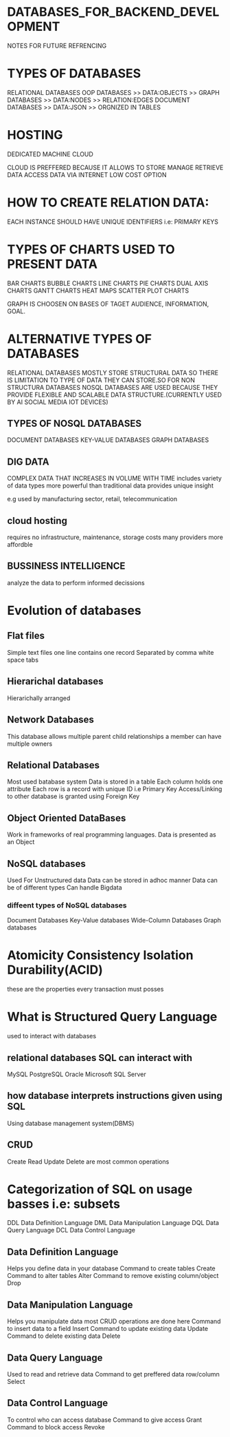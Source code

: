 # DATABASES_FOR_BACKEND_DEVELOPMENT
NOTES FOR FUTURE REFRENCING

# TYPES OF DATABASES
RELATIONAL DATABASES
OOP DATABASES >> DATA:OBJECTS >>
GRAPH DATABASES >> DATA:NODES >> RELATION:EDGES
DOCUMENT DATABASES >> DATA:JSON >> ORGNIZED IN TABLES

# HOSTING
DEDICATED MACHINE
CLOUD

CLOUD IS PREFFERED BECAUSE IT ALLOWS TO
STORE MANAGE RETRIEVE DATA
ACCESS DATA VIA INTERNET
LOW COST OPTION

# HOW TO CREATE RELATION DATA:
EACH INSTANCE SHOULD HAVE UNIQUE IDENTIFIERS i.e: PRIMARY KEYS

# TYPES OF CHARTS USED TO PRESENT DATA
BAR CHARTS
BUBBLE CHARTS
LINE CHARTS
PIE CHARTS
DUAL AXIS CHARTS
GANTT CHARTS
HEAT MAPS
SCATTER PLOT CHARTS

GRAPH IS CHOOSEN ON BASES OF TAGET AUDIENCE, INFORMATION, GOAL.

# ALTERNATIVE TYPES OF DATABASES
RELATIONAL DATABASES MOSTLY STORE STRUCTURAL DATA SO THERE IS LIMITATION TO TYPE OF DATA THEY CAN STORE.SO FOR NON STRUCTURA DATABASES NOSQL DATABASES ARE USED BECAUSE THEY PROVIDE FLEXIBLE AND SCALABLE DATA STRUCTURE.(CURRENTLY USED BY AI SOCIAL MEDIA IOT DEVICES)
## TYPES OF NOSQL DATABASES
DOCUMENT DATABASES
KEY-VALUE DATABASES
GRAPH DATABASES

## DIG DATA
COMPLEX DATA THAT INCREASES IN VOLUME WITH TIME
includes variety of data types
more powerful than traditional data
provides unique insight

e.g used by manufacturing sector, retail, telecommunication

## cloud hosting
requires no infrastructure, maintenance, storage costs
many providers
more affordble

## BUSSINESS INTELLIGENCE
analyze the data to perform informed decissions

# Evolution of databases
## Flat files
Simple text files one line contains one record 
Separated by comma white space tabs

## Hierarichal databases
Hierarichally arranged

## Network Databases
This database allows multiple parent child relationships
a member can have multiple owners

## Relational Databases
Most used batabase system 
Data is stored in a table 
Each column holds one attribute
Each row is a record with unique ID i.e Primary Key
Access/Linking to other database is granted using Foreign Key

## Object Oriented DataBases
Work in frameworks of real programming languages.
Data is presented as an Object

## NoSQL databases
Used For Unstructured data
Data can be stored in adhoc manner
Data can be of different types
Can handle Bigdata

### diffeent types of NoSQL databases
Document Databases
Key-Value databases
Wide-Column Databases
Graph databases

# Atomicity Consistency Isolation Durability(ACID)
these are the properties every transaction must posses

# What is Structured Query Language
used to interact with databases

## relational databases SQL can interact with
MySQL
PostgreSQL
Oracle
Microsoft SQL Server

## how database interprets instructions given using SQL
Using database management system(DBMS)

## CRUD
Create Read Update Delete are most common operations

# Categorization of SQL on usage basses i.e: subsets
DDL Data Definition Language
DML Data Manipulation Language
DQL Data Query Language
DCL Data Control Language

## Data Definition Language
Helps you define data in your database
Command to create tables
    Create
Command to alter tables
    Alter
Command to remove existing column/object
    Drop

## Data Manipulation Language
Helps you manipulate data most CRUD operations are done here
Command to insert data to a field
    Insert
Command to update existing data 
    Update
Command to delete existing data
    Delete
## Data Query Language
Used to read and retrieve data
Command to get preffered data row/column
    Select

## Data Control Language
To control who can access database
Command to give access 
    Grant
Command to block access
    Revoke
